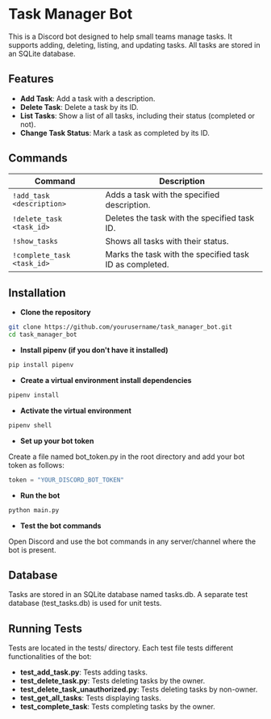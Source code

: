 # Task Manager Bot

This is a Discord bot designed to help small teams manage tasks. It supports adding, deleting, listing, and updating tasks. All tasks are stored in an SQLite database. 

## Features

- **Add Task**: Add a task with a description.
- **Delete Task**: Delete a task by its ID.
- **List Tasks**: Show a list of all tasks, including their status (completed or not).
- **Change Task Status**: Mark a task as completed by its ID.

## Commands

| Command                       | Description                                      |
|--------------------------------|--------------------------------------------------|
| `!add_task <description>`      | Adds a task with the specified description.      |
| `!delete_task <task_id>`       | Deletes the task with the specified task ID.     |
| `!show_tasks`                  | Shows all tasks with their status.               |
| `!complete_task <task_id>`     | Marks the task with the specified task ID as completed. |

## Installation

- **Clone the repository**

```bash
git clone https://github.com/yourusername/task_manager_bot.git
cd task_manager_bot
```

- **Install pipenv (if you don't have it installed)**

```bash
pip install pipenv
```

- **Create a virtual environment install dependencies**

```bash
pipenv install
```

- **Activate the virtual environment**

```bash
pipenv shell
```

- **Set up your bot token**

Create a file named bot_token.py in the root directory and add your bot token as follows:

```python
token = "YOUR_DISCORD_BOT_TOKEN"
```

- **Run the bot**

```bash
python main.py
```

- **Test the bot commands**

Open Discord and use the bot commands in any server/channel where the bot is present.

## Database

Tasks are stored in an SQLite database named tasks.db. A separate test database (test_tasks.db) is used for unit tests.

## Running Tests

Tests are located in the tests/ directory. Each test file tests different functionalities of the bot:

- **test_add_task.py**: Tests adding tasks.
- **test_delete_task.py**: Tests deleting tasks by the owner.
- **test_delete_task_unauthorized.py**: Tests deleting tasks by non-owner.
- **test_get_all_tasks**: Tests displaying tasks.
- **test_complete_task**: Tests completing tasks by the owner.

